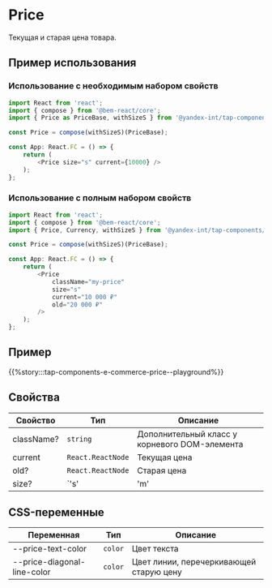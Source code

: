 # Price

Текущая и старая цена товара.

## Пример использования

### Использование с необходимым набором свойств

```typescript jsx
import React from 'react';
import { compose } from '@bem-react/core';
import { Price as PriceBase, withSizeS } from '@yandex-int/tap-components/Price';

const Price = compose(withSizeS)(PriceBase);

const App: React.FC = () => {
    return (
        <Price size="s" current={10000} />
    );
};
```

### Использование с полным набором свойств

```typescript jsx
import React from 'react';
import { compose } from '@bem-react/core';
import { Price, Currency, withSizeS } from '@yandex-int/tap-components/Price';

const Price = compose(withSizeS)(PriceBase);

const App: React.FC = () => {
    return (
        <Price
            className="my-price"
            size="s"
            current="10 000 ₽"
            old="20 000 ₽"
        />
    );
};
```

## Пример

{{%story:::tap-components-e-commerce-price--playground%}}

## Свойства

| Свойство   | Тип               | Описание                                      |
| ---------- | ----------------- | --------------------------------------------- |
| className? | `string`          | Дополнительный класс у корневого DOM-элемента |
| current    | `React.ReactNode` | Текущая цена                                  |
| old?       | `React.ReactNode` | Старая цена                                   |
| size?      | `'s' | 'm' | 'l'` | Размер текущей и старой цены                  |

## CSS-переменные

| Переменная                  | Тип     | Описание                                |
| --------------------------- | ------- | --------------------------------------- |
| --price-text-color          | `color` | Цвет текста                             |
| --price-diagonal-line-color | `color` | Цвет линии, перечеркивающей старую цену |
